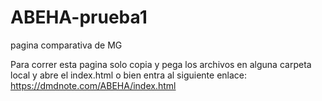 # ABEHA-prueba1
pagina comparativa de MG

Para correr esta pagina solo copia y pega los archivos en alguna carpeta local y abre el index.html o bien entra al siguiente enlace: https://dmdnote.com/ABEHA/index.html
